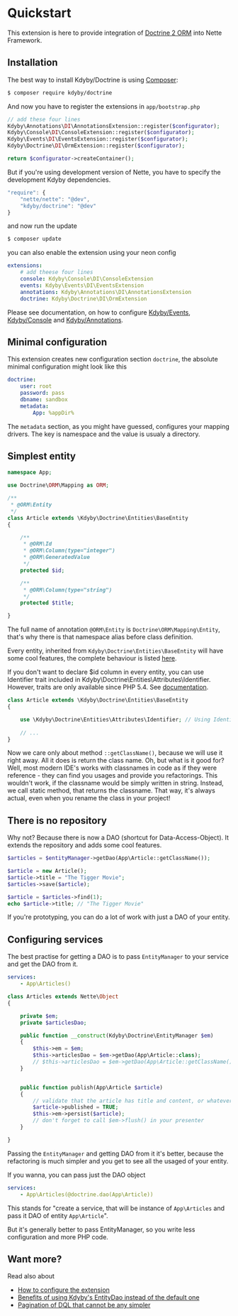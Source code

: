 Quickstart
==========

This extension is here to provide integration of [Doctrine 2 ORM](http://www.doctrine-project.org/projects/orm.html) into Nette Framework.


Installation
-----------

The best way to install Kdyby/Doctrine is using [Composer](http://getcomposer.org/):

```sh
$ composer require kdyby/doctrine
```

And now you have to register the extensions in `app/bootstrap.php`

```php
// add these four lines
Kdyby\Annotations\DI\AnnotationsExtension::register($configurator);
Kdyby\Console\DI\ConsoleExtension::register($configurator);
Kdyby\Events\DI\EventsExtension::register($configurator);
Kdyby\Doctrine\DI\OrmExtension::register($configurator);

return $configurator->createContainer();
```

But if you're using development version of Nette, you have to specify the development Kdyby dependencies.

```js
"require": {
	"nette/nette": "@dev",
	"kdyby/doctrine": "@dev"
}
```

and now run the update

```sh
$ composer update
```

you can also enable the extension using your neon config

```yml
extensions:
	# add theese four lines
	console: Kdyby\Console\DI\ConsoleExtension
	events: Kdyby\Events\DI\EventsExtension
	annotations: Kdyby\Annotations\DI\AnnotationsExtension
	doctrine: Kdyby\Doctrine\DI\OrmExtension
```

Please see documentation, on how to configure [Kdyby/Events](https://github.com/Kdyby/Events/blob/master/docs/en/index.md), [Kdyby/Console](https://github.com/Kdyby/Console/blob/master/docs/en/index.md) and [Kdyby/Annotations](https://github.com/Kdyby/Annotations/blob/master/docs/en/index.md).


Minimal configuration
---------------------

This extension creates new configuration section `doctrine`, the absolute minimal configuration might look like this

```yml
doctrine:
	user: root
	password: pass
	dbname: sandbox
	metadata:
		App: %appDir%
```

The `metadata` section, as you might have guessed, configures your mapping drivers. The key is namespace and the value is usualy a directory.


Simplest entity
---------------


```php
namespace App;

use Doctrine\ORM\Mapping as ORM;

/**
 * @ORM\Entity
 */
class Article extends \Kdyby\Doctrine\Entities\BaseEntity
{

	/**
	 * @ORM\Id
	 * @ORM\Column(type="integer")
	 * @ORM\GeneratedValue
	 */
	protected $id;

	/**
	 * @ORM\Column(type="string")
	 */
	protected $title;

}
```

The full name of annotation `@ORM\Entity` is `Doctrine\ORM\Mapping\Entity`, that's why there is that namespace alias before class definition.

Every entity, inherited from `Kdyby\Doctrine\Entities\BaseEntity` will have some cool features, the complete behaviour is listed [here](todo).

If you don't want to declare $id column in every entity, you can use Identifier trait included in Kdyby\Doctrine\Entities\Attributes\Identifier. However, traits are only available since PHP 5.4. See [documentation](http://www.php.net/manual/en/language.oop5.traits.php).

```php
class Article extends \Kdyby\Doctrine\Entities\BaseEntity
{

	use \Kdyby\Doctrine\Entities\Attributes\Identifier; // Using Identifier trait for id column
	
	// ...
}
```

Now we care only about method `::getClassName()`, because we will use it right away. All it does is return the class name. Oh, but what is it good for? Well, most modern IDE's works with classnames in code as if they were reference - they can find you usages and provide you refactorings. This wouldn't work, if the classname would be simply written in string. Instead, we call static method, that returns the classname. That way, it's always actual, even when you rename the class in your project!


There is no repository
----------------------

Why not? Because there is now a DAO (shortcut for Data-Access-Object). It extends the repository and adds some cool features.

```php
$articles = $entityManager->getDao(App\Article::getClassName());

$article = new Article();
$article->title = "The Tigger Movie";
$articles->save($article);

$article = $articles->find(1);
echo $article->title; // "The Tigger Movie"
```

If you're prototyping, you can do a lot of work with just a DAO of your entity.


Configuring services
--------------------

The best practise for getting a DAO is to pass `EntityManager` to your service and get the DAO from it.

```yml
services:
	- App\Articles()
```

```php
class Articles extends Nette\Object
{

	private $em;
	private $articlesDao;

	public function __construct(Kdyby\Doctrine\EntityManager $em)
	{
		$this->em = $em;
		$this->articlesDao = $em->getDao(App\Article::class);
		// $this->articlesDao = $em->getDao(App\Article::getClassName()); // for older PHP
	}


	public function publish(App\Article $article)
	{
		// validate that the article has title and content, or whatever you want to validate here
		$article->published = TRUE;
		$this->em->persist($article);
		// don't forget to call $em->flush() in your presenter
	}

}
```

Passing the `EntityManager` and getting DAO from it it's better, because the refactoring is much simpler and you get to see all the usaged of your entity.

If you wanna, you can pass just the DAO object

```yml
services:
	- App\Articles(@doctrine.dao(App\Article))
```

This stands for "create a service, that will be instance of `App\Articles` and pass it DAO of entity `App\Article`".

But it's generally better to pass EntityManager, so you write less configuration and more PHP code.


Want more?
----------

Read also about

- [How to configure the extension](https://github.com/kdyby/doctrine/blob/master/docs/en/configuring.md)
- [Benefits of using Kdyby's EntityDao instead of the default one](https://github.com/kdyby/doctrine/blob/master/docs/en/dao.md)
- [Pagination of DQL that cannot be any simpler](https://github.com/kdyby/doctrine/blob/master/docs/en/resultset.md)
